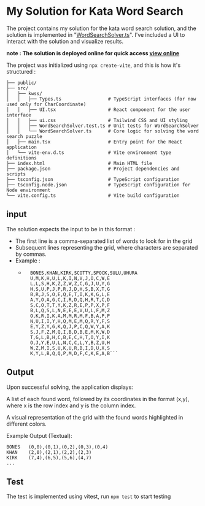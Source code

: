 # My Solution for Kata Word Search

The project contains my solution for the kata word search solution, and the solution is implemented in "[WordSearchSolver.ts](src%2Fkwss%2FWordSearchSolver.ts)".
I've included a UI to interact with the solution and visualize results.

**note : The solution is deployed online for quick access [view online](https://kwss.hamza87.com/)**

The project was initialized using `npx create-vite`, and this is how it's structured :


```
├── public/                      
├── src/
│   ├── kwss/
│   │   ├── Types.ts                 # TypeScript interfaces (for now used only for CharCoordinate)
│   │   ├── UI.tsx                   # React component for the user interface
│   │   ├── ui.css                   # Tailwind CSS and UI styling
│   │   ├── WordSearchSolver.test.ts # Unit tests for WordSearchSolver
│   │   └── WordSearchSolver.ts      # Core logic for solving the word search puzzle
│   ├── main.tsx                     # Entry point for the React application
│   └── vite-env.d.ts                # Vite environment type definitions
├── index.html                       # Main HTML file
├── package.json                     # Project dependencies and scripts
├── tsconfig.json                    # TypeScript configuration
├── tsconfig.node.json               # TypeScript configuration for Node environment
└── vite.config.ts                   # Vite build configuration
```


## input

The solution expects the input to be in this format :

- The first line is a comma-separated list of words to look for in the grid
- Subsequent lines representing the grid, where characters are separated by commas.
- Example : 
  - ```
      BONES,KHAN,KIRK,SCOTTY,SPOCK,SULU,UHURA
      U,M,K,H,U,L,K,I,N,V,J,O,C,W,E
      L,L,S,H,K,Z,Z,W,Z,C,G,J,U,Y,G
      H,S,U,P,J,P,R,J,D,H,S,B,X,T,G
      B,R,J,S,O,E,Q,E,T,I,K,K,G,L,E
      A,Y,O,A,G,C,I,R,D,Q,H,R,T,C,D
      S,C,O,T,T,Y,K,Z,R,E,P,P,X,P,F
      B,L,Q,S,L,N,E,E,E,V,U,L,F,M,Z
      O,K,R,I,K,A,M,M,R,M,F,B,A,P,P
      N,U,I,I,Y,H,Q,M,E,M,Q,R,Y,F,S
      E,Y,Z,Y,G,K,Q,J,P,C,Q,W,Y,A,K
      S,J,F,Z,M,Q,I,B,D,B,E,M,K,W,D
      T,G,L,B,H,C,B,E,C,H,T,O,Y,I,K
      O,J,Y,E,U,L,N,C,C,L,Y,B,Z,U,H
      W,Z,M,I,S,U,K,U,R,B,I,D,U,X,S
      K,Y,L,B,Q,Q,P,M,D,F,C,K,E,A,B```
    
## Output
Upon successful solving, the application displays:

A list of each found word, followed by its coordinates in the format (x,y), where x is the row index and y is the column index.

A visual representation of the grid with the found words highlighted in different colors.

Example Output (Textual):

```
BONES   (0,0),(0,1),(0,2),(0,3),(0,4)
KHAN    (2,0),(2,1),(2,2),(2,3)
KIRK    (7,4),(6,5),(5,6),(4,7)
...
```


## Test
The test is implemented using vitest, run `npm test` to start testing